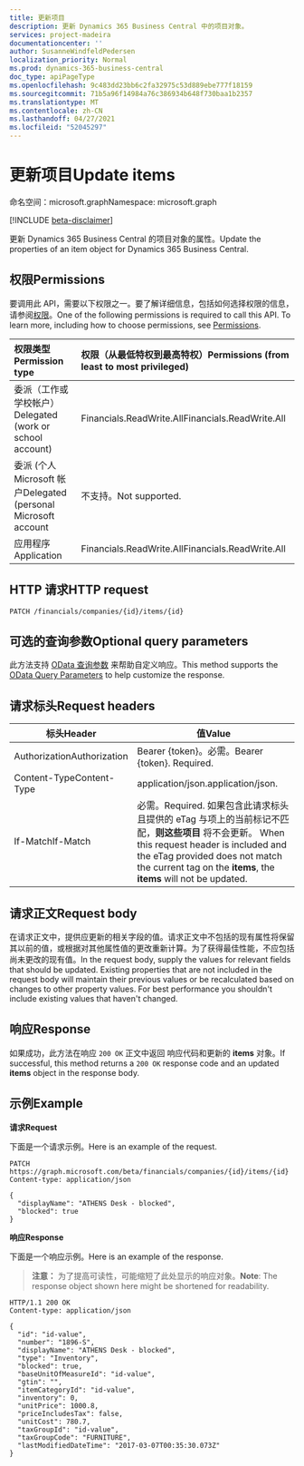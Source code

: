 ```yaml
---
title: 更新项目
description: 更新 Dynamics 365 Business Central 中的项目对象。
services: project-madeira
documentationcenter: ''
author: SusanneWindfeldPedersen
localization_priority: Normal
ms.prod: dynamics-365-business-central
doc_type: apiPageType
ms.openlocfilehash: 9c483dd23bb6c2fa32975c53d889ebe777f18159
ms.sourcegitcommit: 71b5a96f14984a76c386934b648f730baa1b2357
ms.translationtype: MT
ms.contentlocale: zh-CN
ms.lasthandoff: 04/27/2021
ms.locfileid: "52045297"
---
```

# <a name="update-items"></a><span data-ttu-id="b5961-103">更新项目</span><span class="sxs-lookup"><span data-stu-id="b5961-103">Update items</span></span>

<span data-ttu-id="b5961-104">命名空间：microsoft.graph</span><span class="sxs-lookup"><span data-stu-id="b5961-104">Namespace: microsoft.graph</span></span>

[!INCLUDE [beta-disclaimer](../../includes/beta-disclaimer.md)]

<span data-ttu-id="b5961-105">更新 Dynamics 365 Business Central 的项目对象的属性。</span><span class="sxs-lookup"><span data-stu-id="b5961-105">Update the properties of an item object for Dynamics 365 Business Central.</span></span>

## <a name="permissions"></a><span data-ttu-id="b5961-106">权限</span><span class="sxs-lookup"><span data-stu-id="b5961-106">Permissions</span></span>
<span data-ttu-id="b5961-p101">要调用此 API，需要以下权限之一。要了解详细信息，包括如何选择权限的信息，请参阅[权限](/graph/permissions-reference)。</span><span class="sxs-lookup"><span data-stu-id="b5961-p101">One of the following permissions is required to call this API. To learn more, including how to choose permissions, see [Permissions](/graph/permissions-reference).</span></span>

|<span data-ttu-id="b5961-109">权限类型</span><span class="sxs-lookup"><span data-stu-id="b5961-109">Permission type</span></span> |<span data-ttu-id="b5961-110">权限（从最低特权到最高特权）</span><span class="sxs-lookup"><span data-stu-id="b5961-110">Permissions (from least to most privileged)</span></span>|
|:---------------|:------------------------------------------|
|<span data-ttu-id="b5961-111">委派（工作或学校帐户）</span><span class="sxs-lookup"><span data-stu-id="b5961-111">Delegated (work or school account)</span></span>|<span data-ttu-id="b5961-112">Financials.ReadWrite.All</span><span class="sxs-lookup"><span data-stu-id="b5961-112">Financials.ReadWrite.All</span></span> |
|<span data-ttu-id="b5961-113">委派 (个人 Microsoft 帐户</span><span class="sxs-lookup"><span data-stu-id="b5961-113">Delegated (personal Microsoft account</span></span>|<span data-ttu-id="b5961-114">不支持。</span><span class="sxs-lookup"><span data-stu-id="b5961-114">Not supported.</span></span>|
|<span data-ttu-id="b5961-115">应用程序</span><span class="sxs-lookup"><span data-stu-id="b5961-115">Application</span></span>|<span data-ttu-id="b5961-116">Financials.ReadWrite.All</span><span class="sxs-lookup"><span data-stu-id="b5961-116">Financials.ReadWrite.All</span></span>|

## <a name="http-request"></a><span data-ttu-id="b5961-117">HTTP 请求</span><span class="sxs-lookup"><span data-stu-id="b5961-117">HTTP request</span></span>
```
PATCH /financials/companies/{id}/items/{id}
```

## <a name="optional-query-parameters"></a><span data-ttu-id="b5961-118">可选的查询参数</span><span class="sxs-lookup"><span data-stu-id="b5961-118">Optional query parameters</span></span>
<span data-ttu-id="b5961-119">此方法支持 [OData 查询参数](/graph/query-parameters) 来帮助自定义响应。</span><span class="sxs-lookup"><span data-stu-id="b5961-119">This method supports the [OData Query Parameters](/graph/query-parameters) to help customize the response.</span></span>

## <a name="request-headers"></a><span data-ttu-id="b5961-120">请求标头</span><span class="sxs-lookup"><span data-stu-id="b5961-120">Request headers</span></span>
|<span data-ttu-id="b5961-121">标头</span><span class="sxs-lookup"><span data-stu-id="b5961-121">Header</span></span>       |<span data-ttu-id="b5961-122">值</span><span class="sxs-lookup"><span data-stu-id="b5961-122">Value</span></span>                    |
|-------------|-------------------------|
|<span data-ttu-id="b5961-123">Authorization</span><span class="sxs-lookup"><span data-stu-id="b5961-123">Authorization</span></span>|<span data-ttu-id="b5961-p102">Bearer {token}。必需。</span><span class="sxs-lookup"><span data-stu-id="b5961-p102">Bearer {token}. Required.</span></span>|
|<span data-ttu-id="b5961-126">Content-Type</span><span class="sxs-lookup"><span data-stu-id="b5961-126">Content-Type</span></span> |<span data-ttu-id="b5961-127">application/json.</span><span class="sxs-lookup"><span data-stu-id="b5961-127">application/json.</span></span>        |
|<span data-ttu-id="b5961-128">If-Match</span><span class="sxs-lookup"><span data-stu-id="b5961-128">If-Match</span></span>     |<span data-ttu-id="b5961-129">必需。</span><span class="sxs-lookup"><span data-stu-id="b5961-129">Required.</span></span> <span data-ttu-id="b5961-130">如果包含此请求标头且提供的 eTag 与项上的当前标记不匹配，**则这些项目** 将不会更新。 </span><span class="sxs-lookup"><span data-stu-id="b5961-130">When this request header is included and the eTag provided does not match the current tag on the **items**, the **items** will not be updated.</span></span> |

## <a name="request-body"></a><span data-ttu-id="b5961-131">请求正文</span><span class="sxs-lookup"><span data-stu-id="b5961-131">Request body</span></span>
<span data-ttu-id="b5961-p104">在请求正文中，提供应更新的相关字段的值。请求正文中不包括的现有属性将保留其以前的值，或根据对其他属性值的更改重新计算。为了获得最佳性能，不应包括尚未更改的现有值。</span><span class="sxs-lookup"><span data-stu-id="b5961-p104">In the request body, supply the values for relevant fields that should be updated. Existing properties that are not included in the request body will maintain their previous values or be recalculated based on changes to other property values. For best performance you shouldn't include existing values that haven't changed.</span></span>

## <a name="response"></a><span data-ttu-id="b5961-135">响应</span><span class="sxs-lookup"><span data-stu-id="b5961-135">Response</span></span>
<span data-ttu-id="b5961-136">如果成功，此方法在响应 `200 OK` 正文中返回 响应代码和更新的 **items** 对象。</span><span class="sxs-lookup"><span data-stu-id="b5961-136">If successful, this method returns a `200 OK` response code and an updated **items** object in the response body.</span></span>

## <a name="example"></a><span data-ttu-id="b5961-137">示例</span><span class="sxs-lookup"><span data-stu-id="b5961-137">Example</span></span>
<span data-ttu-id="b5961-138">**请求**</span><span class="sxs-lookup"><span data-stu-id="b5961-138">**Request**</span></span>

<span data-ttu-id="b5961-139">下面是一个请求示例。</span><span class="sxs-lookup"><span data-stu-id="b5961-139">Here is an example of the request.</span></span>
```http
PATCH https://graph.microsoft.com/beta/financials/companies/{id}/items/{id}
Content-type: application/json

{
  "displayName": "ATHENS Desk - blocked",
  "blocked": true
}
```

<span data-ttu-id="b5961-140">**响应**</span><span class="sxs-lookup"><span data-stu-id="b5961-140">**Response**</span></span>

<span data-ttu-id="b5961-141">下面是一个响应示例。</span><span class="sxs-lookup"><span data-stu-id="b5961-141">Here is an example of the response.</span></span> 

> <span data-ttu-id="b5961-142">**注意：** 为了提高可读性，可能缩短了此处显示的响应对象。</span><span class="sxs-lookup"><span data-stu-id="b5961-142">**Note**: The response object shown here might be shortened for readability.</span></span>

```http
HTTP/1.1 200 OK
Content-type: application/json

{
  "id": "id-value",
  "number": "1896-S",
  "displayName": "ATHENS Desk - blocked",
  "type": "Inventory",
  "blocked": true,
  "baseUnitOfMeasureId": "id-value", 
  "gtin": "",
  "itemCategoryId": "id-value",
  "inventory": 0,
  "unitPrice": 1000.8,
  "priceIncludesTax": false,
  "unitCost": 780.7,
  "taxGroupId": "id-value",
  "taxGroupCode": "FURNITURE",
  "lastModifiedDateTime": "2017-03-07T00:35:30.073Z"
}

```




